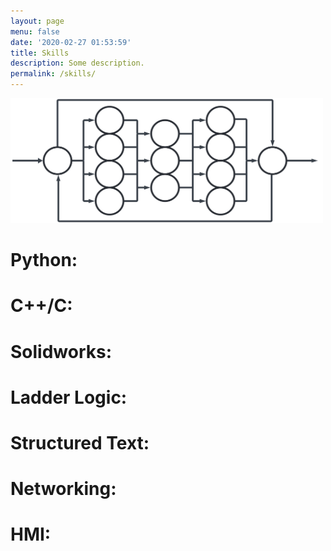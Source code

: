 ```yaml
---
layout: page
menu: false
date: '2020-02-27 01:53:59'
title: Skills
description: Some description.
permalink: /skills/
---
```


<img class="img" src="/assets/img/Skills.svg" alt="WZV" width="500" height="200">

# Python:
# C++/C:
# Solidworks:
# Ladder Logic:
# Structured Text:
# Networking:
# HMI:

